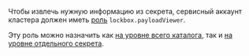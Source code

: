 Чтобы извлечь нужную информацию из секрета, сервисный аккаунт кластера должен иметь [роль](../../lockbox/security/index.md#lockbox-payloadViewer) `lockbox.payloadViewer`.

Эту роль можно назначить как [на уровне всего каталога](../../iam/operations/roles/grant.md#cloud-or-folder), так и [на уровне отдельного секрета](../../lockbox/operations/secret-access.md).
